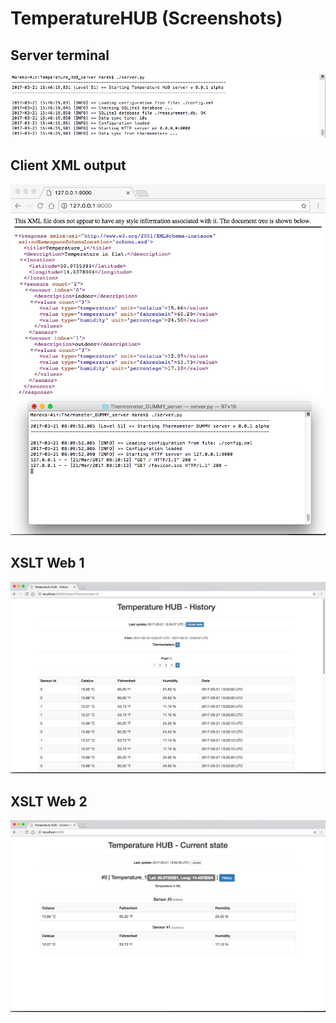 # TemperatureHUB (Screenshots)

## Server terminal
![Server terminal](server_terminal.png)

## Client XML output
![Client XML output](client_xml_output.png)

## XSLT Web 1
![XSLT Web 1](xslt_web1.png)

## XSLT Web 2
![XSLT Web 2](xslt_web2.png)
